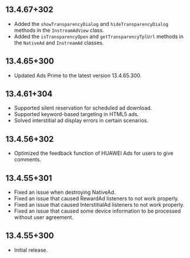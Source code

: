 ## 13.4.67+302

- Added the `showTransparencyDialog` and `hideTransparencyDialog` methods in the `InstreamAdView` class.
- Added the `isTransparencyOpen` and `getTransparencyTplUrl` methods in the `NativeAd` and `InstreamAd` classes.

## 13.4.65+300

- Updated Ads Prime to the latest version 13.4.65.300.

## 13.4.61+304

- Supported silent reservation for scheduled ad download.
- Supported keyword-based targeting in HTML5 ads.
- Solved interstitial ad display errors in certain scenarios.

## 13.4.56+302

- Optimized the feedback function of HUAWEI Ads for users to give comments.

## 13.4.55+301

- Fixed an issue when destroying NativeAd.
- Fixed an issue that caused RewardAd listeners to not work properly.
- Fixed an issue that caused InterstitialAd listeners to not work properly.
- Fixed an issue that caused some device information to be processed without user agreement.

## 13.4.55+300

- Initial release.
